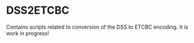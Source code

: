 # DSS2ETCBC
Contains scripts related to conversion of the DSS to ETCBC encoding. It is work in progress!
